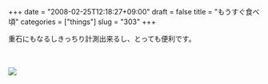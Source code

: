 +++
date = "2008-02-25T12:18:27+09:00"
draft = false
title = "もうすぐ食べ頃"
categories = ["things"]
slug = "303"
+++

重石にもなるしきっちり計測出来るし、とっても便利です。<br />
<br />
<br />

<p>
<a rel="lightbox" href="https://keruru.net/images/47c233824f0e5-080225-121336.jpg"><img src="https://keruru.net/images/47c233824f0e5-thumb_080225-121336.jpg" border="0" /></a>
</p>
